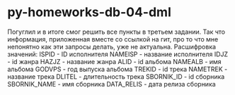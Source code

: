 # py-homeworks-db-04-dml
Погуглил и в итоге смог решить все пункты в третьем задании. Так что информация, приложенная вместе со ссылкой на гит, про то что мне непонятно как эти запросы делать, уже не актуальна.
Расшифровка значений:
ISPID - ID исполнителя
NAMEISP - название исполнителя
IDJZ - id жанра
HAZJZ - название жанра
ALID - id альбома
NAMEALB - имя альбома
GODVPS - год выпуска альбома
TREKID - id трека
NAMETREK - название трека
DLITEL - длительность трека
SBORNIK_ID - id сборника
SBORNIK_NAME - имя сборника
DATA_RELIS - дата релиза сборника
